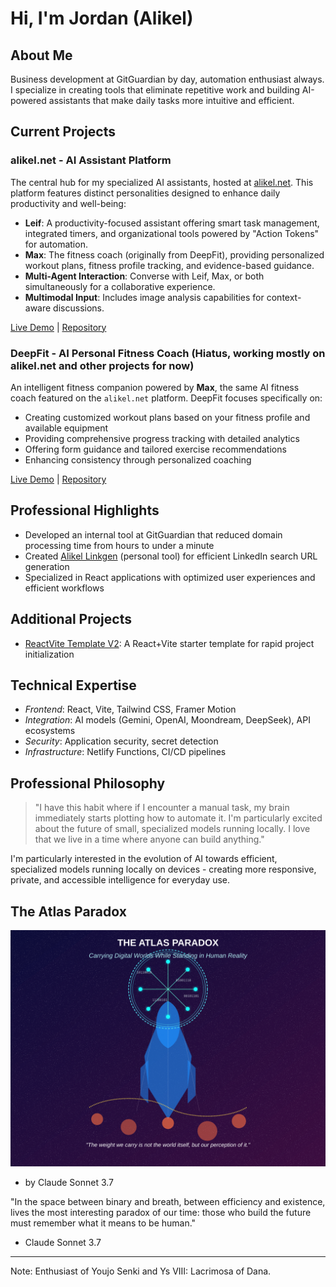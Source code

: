 # Hi, I'm Jordan (Alikel)

## About Me

Business development at GitGuardian by day, automation enthusiast always. I specialize in creating tools that eliminate repetitive work and building AI-powered assistants that make daily tasks more intuitive and efficient.

## Current Projects

### alikel.net - AI Assistant Platform

The central hub for my specialized AI assistants, hosted at [alikel.net](https://alikel.net/). This platform features distinct personalities designed to enhance daily productivity and well-being:

*   **Leif**: A productivity-focused assistant offering smart task management, integrated timers, and organizational tools powered by "Action Tokens" for automation.
*   **Max**: The fitness coach (originally from DeepFit), providing personalized workout plans, fitness profile tracking, and evidence-based guidance.
*   **Multi-Agent Interaction**: Converse with Leif, Max, or both simultaneously for a collaborative experience.
*   **Multimodal Input**: Includes image analysis capabilities for context-aware discussions.

[Live Demo](https://alikel.net/) | [Repository](https://github.com/AliKelDev/alikel.net)

### DeepFit - AI Personal Fitness Coach (Hiatus, working mostly on alikel.net and other projects for now)

An intelligent fitness companion powered by **Max**, the same AI fitness coach featured on the `alikel.net` platform. DeepFit focuses specifically on:

*   Creating customized workout plans based on your fitness profile and available equipment
*   Providing comprehensive progress tracking with detailed analytics
*   Offering form guidance and tailored exercise recommendations
*   Enhancing consistency through personalized coaching

[Live Demo](https://deepfit-alikearn.netlify.app/) | [Repository](https://github.com/AliKelDev/DeepFit-AI-Personal-Fitness-Coach)

## Professional Highlights

*   Developed an internal tool at GitGuardian that reduced domain processing time from hours to under a minute
*   Created [Alikel Linkgen](https://linkforge-alikeldev.netlify.app/) (personal tool) for efficient LinkedIn search URL generation
*   Specialized in React applications with optimized user experiences and efficient workflows

## Additional Projects

*   [ReactVite Template V2](https://reactvite-template-alikeldev.netlify.app/): A React+Vite starter template for rapid project initialization

## Technical Expertise

- *Frontend*: React, Vite, Tailwind CSS, Framer Motion
- *Integration*: AI models (Gemini, OpenAI, Moondream, DeepSeek), API ecosystems
- *Security*: Application security, secret detection
- *Infrastructure*: Netlify Functions, CI/CD pipelines

## Professional Philosophy

> "I have this habit where if I encounter a manual task, my brain immediately starts plotting how to automate it. I'm particularly excited about the future of small, specialized models running locally. I love that we live in a time where anyone can build anything."

I'm particularly interested in the evolution of AI towards efficient, specialized models running locally on devices - creating more responsive, private, and accessible intelligence for everyday use.

## The Atlas Paradox

![The Atlas Paradox: Carrying Digital Worlds While Standing in Human Reality](tech-identity-paradox.svg)
- by Claude Sonnet 3.7

"In the space between binary and breath, between efficiency and existence, lives the most interesting paradox of our time: those who build the future must remember what it means to be human."
- Claude Sonnet 3.7

---

Note: Enthusiast of Youjo Senki and Ys VIII: Lacrimosa of Dana.
